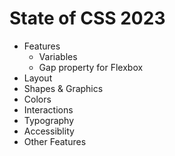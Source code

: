 # State of CSS 2023

- Features 
  - Variables
  - Gap property for Flexbox
- Layout
- Shapes & Graphics
- Colors
- Interactions
- Typography
- Accessiblity
- Other Features